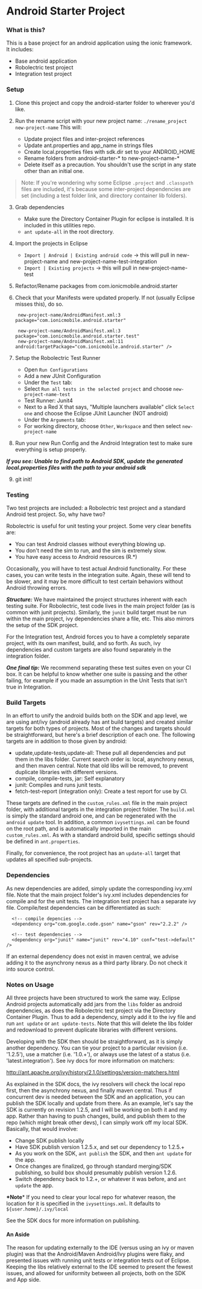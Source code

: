 Android Starter Project
=======================

### What is this?
This is a base project for an android application using the ionic framework. It includes:
* Base android application
* Robolectric test project
* Integration test project

### Setup
1. Clone this project and copy the android-starter folder to wherever you'd like.

2. Run the rename script with your new project name: `./rename_project new-project-name`
This will:
    * Update project files and inter-project references
    * Update ant.properties and app_name in strings files
    * Create local.properties files with sdk.dir set to your ANDROID_HOME
    * Rename folders from android-starter-* to new-project-name-*
    * Delete itself as a precaution. You shouldn't use the script in any state other than an initial one.

  >Note:
  >If you're wondering why some Eclipse `.project` and `.classpath` files are included, it's because some inter-project dependencies are set (including a test folder link, and directory container lib folders).

3. Grab dependencies
    * Make sure the Directory Container Plugin for eclipse is installed. It is included in this utilities repo.
    * `ant update-all` in the root directory.

4. Import the projects in Eclipse
    * `Import | Android | Existing android code` -> this will pull in new-project-name and new-project-name-test-integration
    * `Import | Existing projects` -> this will pull in new-project-name-test

5. Refactor/Rename packages from com.ionicmobile.android.starter

6. Check that your Manifests were updated properly. If not (usually Eclipse misses this), do so.

        new-project-name/AndroidManifest.xml:3    package="com.ionicmobile.android.starter"

        new-project-name/AndroidManifest.xml:3    package="com.ionicmobile.android.starter.test"
        new-project-name/AndroidManifest.xml:11   android:targetPackage="com.ionicmobile.android.starter" />
	
7. Setup the Robolectric Test Runner
    * Open `Run Configurations`
    * Add a new JUnit Configuration
    * Under the `Test` tab:
    * Select `Run all tests in the selected project` and choose `new-project-name-test`
    * Test Runner: Junit4
    * Next to a Red X that says, "Multiple launchers available" click `Select one` and choose the Eclipse JUnit Launcher (NOT android)
    * Under the `Arguments` tab:
    * For working directory, choose `Other`, `Workspace` and then select `new-project-name`

8. Run your new Run Config and the Android Integration test to make sure everything is setup properly.

  ***If you see: Unable to find path to Android SDK, update the generated local.properties files with the path to your android sdk***

9. git init!

### Testing
Two test projects are included: a Robolectric test project and a standard Android test project. So, why have two?

Robolectric is useful for unit testing your project. Some very clear benefits are:
* You can test Android classes without everything blowing up.
* You don't need the sim to run, and the sim is extremely slow.
* You have easy access to Android resources (R.*)

Occasionally, you will have to test actual Android functionality. For these cases, you can write tests in the integration suite. Again, these will tend to be slower, and it may be more difficult to test certain behaviors without Android throwing errors.

***Structure:***
We have maintained the project structures inherent with each testing suite. For Robolectric, test code lives in the main project folder (as is common with junit projects). Similarly, the `junit` build target must be run within the main project, ivy dependencies share a file, etc. This also mirrors the setup of the SDK project.

For the Integration test, Android forces you to have a completely separate project, with its own manifest, build, and so forth. As such, ivy dependencies and custom targets are also found separately in the integration folder.

***One final tip:***
We recommend separating these test suites even on your CI box. It can be helpful to know whether one suite is passing and the other failing, for example if you made an assumption in the Unit Tests that isn't true in Integration.

### Build Targets
In an effort to unify the android builds both on the SDK and app level, we are using ant/ivy (android already has ant build targets) and created similar targets for both types of projects. Most of the changes and targets should be straightforward, but here's a brief description of each one. The following targets are in addition to those given by android:

* update,update-tests,update-all: These pull all dependencies and put them in the libs folder. Current search order is: local, asynchrony nexus, and then maven central. Note that old libs will be removed, to prevent duplicate libraries with different versions.
* compile, compile-tests, jar: Self explanatory
* junit: Compiles and runs junit tests.
* fetch-test-report (integration only): Create a test report for use by CI.

These targets are defined in the `custom_rules.xml` file in the main project folder, with additional targets in the integration project folder. The `build.xml` is simply the standard android one, and can be regenerated with the `android update` tool. In addition, a common `ivysettings.xml` can be found on the root path, and is automatically imported in the main `custom_rules.xml`. As with a standard android build, specific settings should be defined in `ant.properties`.

Finally, for convenience, the root project has an `update-all` target that updates all specified sub-projects.

### Dependencies
As new dependencies are added, simply update the corresponding ivy.xml file. Note that the main project folder's ivy.xml includes dependencies for compile and for the unit tests. The integration test project has a separate ivy file. Compile/test dependencies can be differentiated as such:

	  <!-- compile depencies -->
      <dependency org="com.google.code.gson" name="gson" rev="2.2.2" />  

      <!-- test dependencies -->
      <dependency org="junit" name="junit" rev="4.10" conf="test->default" />

If an external dependency does not exist in maven central, we advise adding it to the asynchrony nexus as a third party library. Do not check it into source control.

### Notes on Usage
All three projects have been structured to work the same way. Eclipse Android projects automatically add jars from the `libs` folder as android dependencies, as does the Robolectric test project via the Directory Container Plugin. Thus to add a dependency, simply add it to the ivy file and run `ant update` or `ant update-tests`. Note that this will delete the libs folder and redownload to prevent duplicate libraries with different versions.

Developing with the SDK then should be straightforward, as it is simply another dependency. You can tie your project to a particular revision (i.e. '1.2.5'), use a matcher (i.e. '1.0.+'), or always use the latest of a status (i.e. 'latest.integration'). See ivy docs for more information on matchers:

http://ant.apache.org/ivy/history/2.1.0/settings/version-matchers.html

As explained in the SDK docs, the ivy resolvers will check the local repo first, then the asynchrony nexus, and finally maven central. Thus if concurrent dev is needed between the SDK and an application, you can publish the SDK locally and update from there. As an example, let's say the SDK is currently on revision 1.2.5, and I will be working on both it and my app. Rather than having to push changes, build, and publish them to the repo (which might break other devs), I can simply work off my local SDK. Basically, that would involve:

* Change SDK publish locally
* Have SDK publish version 1.2.5.x, and set our dependency to 1.2.5.+
* As you work on the SDK, `ant publish` the SDK, and then `ant update` for the app.
* Once changes are finalized, go through standard merging/SDK publishing, so build box should presumably publish version 1.2.6.
* Switch dependency back to 1.2.+, or whatever it was before, and `ant update` the app.

**\*Note***
If you need to clear your local repo for whatever reason, the location for it is specified in the `ivysettings.xml`. It defaults to `${user.home}/.ivy/local`

See the SDK docs for more information on publishing.

#### An Aside
The reason for updating externally to the IDE (versus using an ivy or maven plugin) was that the Android/Maven Android/Ivy plugins were flaky, and presented issues with running unit tests or integration tests out of Eclipse. Keeping the libs relatively external to the IDE seemed to present the fewest issues, and allowed for uniformity between all projects, both on the SDK and App side.
